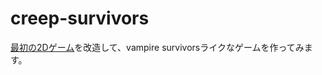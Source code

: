 # creep-survivors

[最初の2Dゲーム](https://docs.godotengine.org/ja/4.x/getting_started/first_2d_game/index.html)を改造して、vampire survivorsライクなゲームを作ってみます。 
